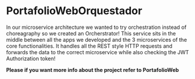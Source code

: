 # PortafolioWebOrquestador

In our microservice architecture we wanted to try orchestration instead of choreagraphy so we created an Orcherstrator! This service sits in the middle between all the apps we developed and the 3 microservices of the core functionalities. It handles all the REST style HTTP requests and forwards the data to the correct microservice while also checking the JWT Authorization token!

**Please if you want more info about the project refer to PortafolioWeb**
